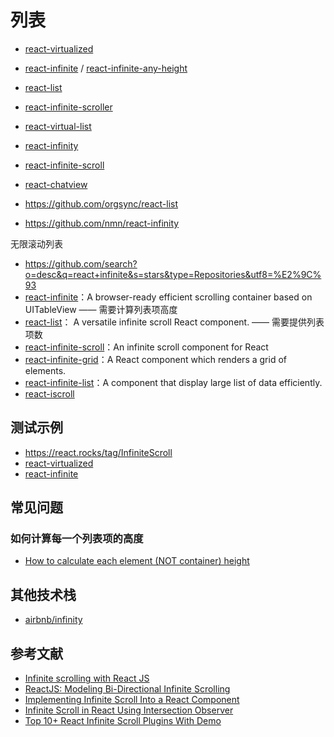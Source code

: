 列表
========

- [react-virtualized](https://github.com/bvaughn/react-virtualized)
- [react-infinite](https://github.com/seatgeek/react-infinite) / [react-infinite-any-height](https://github.com/Radivarig/react-infinite-any-height)
- [react-list](https://github.com/coderiety/react-list)
- [react-infinite-scroller](https://github.com/CassetteRocks/react-infinite-scroller)
- [react-virtual-list](https://github.com/developerdizzle/react-virtual-list)
- [react-infinity](https://github.com/nmn/react-infinity)
- [react-infinite-scroll](https://github.com/guillaumervls/react-infinite-scroll)
- [react-chatview](github.com/dustingetz/react-chatview)


- https://github.com/orgsync/react-list
- https://github.com/nmn/react-infinity

无限滚动列表

- https://github.com/search?o=desc&q=react+infinite&s=stars&type=Repositories&utf8=%E2%9C%93
- [react-infinite](https://github.com/seatgeek/react-infinite)：A browser-ready efficient scrolling container based on UITableView —— 需要计算列表项高度
- [react-list](https://github.com/orgsync/react-list)： A versatile infinite scroll React component. —— 需要提供列表项数
- [react-infinite-scroll](https://github.com/guillaumervls/react-infinite-scroll)：An infinite scroll component for React
- [react-infinite-grid](https://github.com/ggordan/react-infinite-grid)：A React component which renders a grid of elements.
- [react-infinite-list](https://github.com/jankopriva/react-infinite-list)：A component that display large list of data efficiently.
- [react-iscroll](https://github.com/schovi/react-iscroll)


## 测试示例

- https://react.rocks/tag/InfiniteScroll
- [react-virtualized](https://codesandbox.io/s/50rr53p0yp)
- [react-infinite](https://codesandbox.io/s/zrw055wvox)

## 常见问题

### 如何计算每一个列表项的高度

- [How to calculate each element (NOT container) height](https://github.com/seatgeek/react-infinite/issues/226)

## 其他技术栈

- [airbnb/infinity](https://github.com/airbnb/infinity)

## 参考文献

- [Infinite scrolling with React JS](https://stackoverflow.com/questions/21238667/infinite-scrolling-with-react-js)
- [ReactJS: Modeling Bi-Directional Infinite Scrolling](https://stackoverflow.com/questions/20870448/reactjs-modeling-bi-directional-infinite-scrolling)
- [Implementing Infinite Scroll Into a React Component](https://alligator.io/react/react-infinite-scroll/)
- [Infinite Scroll in React Using Intersection Observer](https://scotch.io/tutorials/infinite-scroll-in-react-using-intersection-observer)
- [Top 10+ React Infinite Scroll Plugins With Demo](http://voidcanvas.com/top-10-react-infinite-scroll-plugins-with-demo/)

